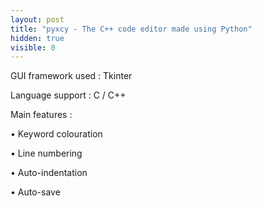 ```yaml
---
layout: post
title: "pyxcy - The C++ code editor made using Python"
hidden: true
visible: 0
---
```

GUI framework used : Tkinter

Language support : C / C++

Main features :

• Keyword colouration

• Line numbering

• Auto-indentation

• Auto-save